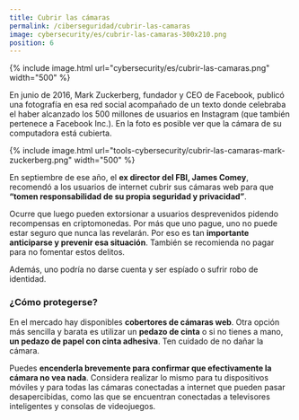 ```yaml
---
title: Cubrir las cámaras
permalink: /ciberseguridad/cubrir-las-camaras
image: cybersecurity/es/cubrir-las-camaras-300x210.png
position: 6
---
```


{% include image.html url="cybersecurity/es/cubrir-las-camaras.png" width="500" %}

En junio de 2016, Mark Zuckerberg, fundador y CEO de Facebook, publicó una fotografía en esa red social acompañado de un texto donde celebraba el haber alcanzado los 500 millones de usuarios en Instagram (que también pertenece a Facebook Inc.). En la foto es posible ver que la cámara de su computadora está cubierta.

{% include image.html url="tools-cybersecurity/cubrir-las-camaras-mark-zuckerberg.png" width="500" %}

En septiembre de ese año, el **ex director del FBI, James Comey**, recomendó a los usuarios de internet cubrir sus cámaras web para que **“tomen responsabilidad de su propia seguridad y privacidad”**.

Ocurre que luego pueden extorsionar a usuarios desprevenidos pidendo recompensas en criptomonedas. Por más que uno pague, uno no puede estar seguro que nunca las revelarán. Por eso es tan **importante anticiparse y prevenir esa situación**. También se recomienda no pagar para no fomentar estos delitos.

Además, uno podría no darse cuenta y ser espíado o sufrir robo de identidad.

### ¿Cómo protegerse?

En el mercado hay disponibles **cobertores de cámaras web**. Otra opción más sencilla y barata es utilizar un **pedazo de cinta** o si no tienes a mano, **un pedazo de papel con cinta adhesiva**. Ten cuidado de no dañar la cámara.

Puedes **encenderla brevemente para confirmar que efectivamente la cámara no vea nada**. Considera realizar lo mismo para tu dispositivos móviles y para todas las cámaras conectadas a internet que pueden pasar desapercibidas, como las que se encuentran conectadas a televisores inteligentes y consolas de videojuegos.